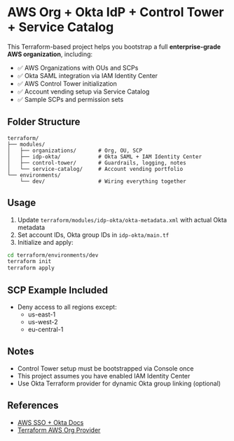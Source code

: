 # AWS Org + Okta IdP + Control Tower + Service Catalog

This Terraform-based project helps you bootstrap a full **enterprise-grade AWS organization**, including:

- ✅ AWS Organizations with OUs and SCPs
- ✅ Okta SAML integration via IAM Identity Center
- ✅ AWS Control Tower initialization
- ✅ Account vending setup via Service Catalog
- ✅ Sample SCPs and permission sets

## Folder Structure

```
terraform/
├── modules/
│   ├── organizations/       # Org, OU, SCP
│   ├── idp-okta/            # Okta SAML + IAM Identity Center
│   ├── control-tower/       # Guardrails, logging, notes
│   └── service-catalog/     # Account vending portfolio
└── environments/
    └── dev/                 # Wiring everything together
```

## Usage

1. Update `terraform/modules/idp-okta/okta-metadata.xml` with actual Okta metadata
2. Set account IDs, Okta group IDs in `idp-okta/main.tf`
3. Initialize and apply:

```bash
cd terraform/environments/dev
terraform init
terraform apply
```

## SCP Example Included

- Deny access to all regions except:
  - us-east-1
  - us-west-2
  - eu-central-1

## Notes

- Control Tower setup must be bootstrapped via Console once
- This project assumes you have enabled IAM Identity Center
- Use Okta Terraform provider for dynamic Okta group linking (optional)

## References

- [AWS SSO + Okta Docs](https://aws.amazon.com/blogs/security/how-to-connect-okta-to-aws-sso/)
- [Terraform AWS Org Provider](https://registry.terraform.io/providers/hashicorp/aws/latest/docs/resources/organizations_organization)
